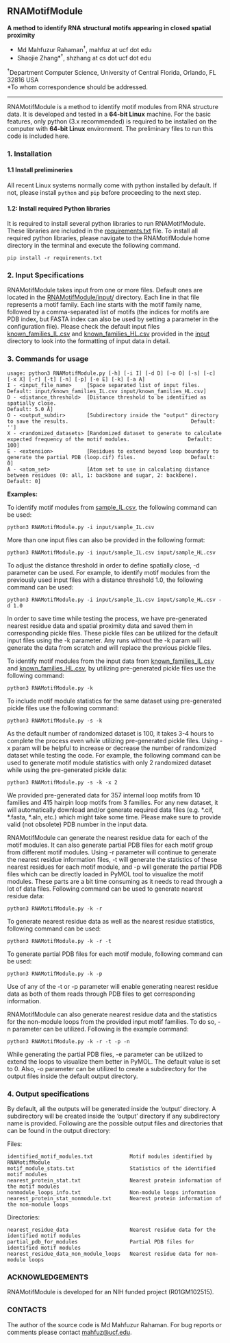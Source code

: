## RNAMotifModule

**A method to identify RNA structural motifs appearing in closed spatial proximity**

* Md Mahfuzur Rahaman<sup>†</sup>, mahfuz at ucf dot edu
* Shaojie Zhang*<sup>†</sup>, shzhang at cs dot ucf dot edu

<sup>†</sup>Department Computer Science, University of Central Florida, Orlando, FL 32816 USA \
*To whom correspondence should be addressed.

---

RNAMotifModule is a method to identify motif modules from RNA structure data. It is developed and tested in a **64-bit Linux** machine. For the basic features, only python (3.x recommended) is required to be installed on the computer with **64-bit Linux** environment. The preliminary files to run this code is included here.

### 1. Installation

#### 1.1 Install prelimineries

All recent Linux systems normally come with python installed by default. If not, please install `python` and `pip` before proceeding to the next step.

#### 1.2: Install required Python libraries

It is required to install several python libraries to run RNAMotifModule. These libraries are included in the [requirements.txt](requirements.txt) file. To install all required python libraries, please navigate to the RNAMotifModule home directory in the terminal and execute the following command.

```
pip install -r requirements.txt
```

### 2. Input Specifications

RNAMotifModule takes input from one or more files. Default ones are located in the [RNAMotifModule/input/](input) directory. Each line in that file represents a motif family. Each line starts with the motif family name, followed by a comma-separated list of motifs (the indices for motifs are PDB index, but FASTA index can also be used by setting a parameter in the configuration file). Please check the default input files [known_families_IL.csv](input/known_families_IL.csv) and [known_families_HL.csv](input/known_families_HL.csv) provided in the [input](input) directory to look into the formatting of input data in detail.

### 3. Commands for usage

```
usage: python3 RNAMotifModule.py [-h] [-i I] [-d D] [-o O] [-s] [-c] [-x X] [-r] [-t] [-n] [-p] [-e E] [-k] [-a A]
I - <input_file_name>     [Space separated list of input files.                                                                   Default: input/known_families_IL.csv input/known_families_HL.csv]
D - <distance_threshold>  [Distance threshold to be identified as spatially close.                                                Default: 5.0 Å]
O - <output_subdir>       [Subdirectory inside the "output" directory to save the results.                                        Default: '']
X - <randomized_datasets> [Randomized dataset to generate to calculate expected frequency of the motif modules.                   Default: 100]
E - <extension>           [Residues to extend beyond loop boundary to generate the partial PDB (loop.cif) files.                  Default: 0]
A - <atom_set>            [Atom set to use in calculating distance between residues (0: all, 1: backbone and sugar, 2: backbone). Default: 0]
```

**Examples:**

To identify motif modules from [sample_IL.csv](input/sample_IL.csv), the following command can be used:

```
python3 RNAMotifModule.py -i input/sample_IL.csv
```

More than one input files can also be provided in the following format:

```
python3 RNAMotifModule.py -i input/sample_IL.csv input/sample_HL.csv
```

To adjust the distance threshold in order to define spatially close, -d parameter can be used. For example, to identify motif modules from the previously used input files with a distance threshold 1.0, the following command can be used:

```
python3 RNAMotifModule.py -i input/sample_IL.csv input/sample_HL.csv -d 1.0
```

In order to save time while testing the process, we have pre-generated nearest residue data and spatial proximity data and saved them in corresponding pickle files. These pickle files can be utilized for the default input files using the -k parameter. Any runs without the -k param will generate the data from scratch and will replace the previous pickle files.

To identify motif modules from the input data from [known_families_IL.csv](input/known_families_IL.csv) and [known_families_HL.csv](input/known_families_HL.csv), by utilizing pre-generated pickle files use the following command:

```
python3 RNAMotifModule.py -k
```

To include motif module statistics for the same dataset using pre-generated pickle files use the following command:

```
python3 RNAMotifModule.py -s -k
```

As the default number of randomized dataset is 100, it takes 3-4 hours to complete the process even while utilizing pre-generated pickle files. Using -x param will be helpful to increase or decrease the number of randomized dataset while testing the code. For example, the following command can be used to generate motif module statistics with only 2 randomized dataset while using the pre-generated pickle data:

```
python3 RNAMotifModule.py -s -k -x 2
```

We provided pre-generated data for 357 internal loop motifs from 10 families and 415 hairpin loop motifs from 3 families. For any new dataset, it will automatically download and/or generate required data files (e.g. *.cif, *.fasta, *.aln, etc.) which might take some time. Please make sure to provide valid (not obsolete) PDB number in the input data.

RNAMotifModule can generate the nearest residue data for each of the motif modules. It can also generate partial PDB files for each motif group from different motif modules. Using -r parameter will continue to generate the nearest residue information files, -t will generate the statistics of these nearest residues for each motif module, and -p will generate the partial PDB files which can be directly loaded in PyMOL tool to visualize the motif modules. These parts are a bit time consuming as it needs to read through a lot of data files. Following command can be used to generate nearest residue data:

```
python3 RNAMotifModule.py -k -r
```

To generate nearest residue data as well as the nearest residue statistics, following command can be used:

```
python3 RNAMotifModule.py -k -r -t
```

To generate partial PDB files for each motif module, following command can be used:

```
python3 RNAMotifModule.py -k -p
```

Use of any of the -t or -p parameter will enable generating nearest residue data as both of them reads through PDB files to get corresponding information.

RNAMotifModule can also generate nearest residue data and the statistics for the non-module loops from the provided input motif families. To do so, -n parameter can be utilized. Following is the example command:

```
python3 RNAMotifModule.py -k -r -t -p -n
```

While generating the partial PDB files, -e parameter can be utilized to extend the loops to visualize them better in PyMOL. The default value is set to 0. Also, -o parameter can be utilized to create a subdirectory for the output files inside the default output directory.




### 4. Output specifications

By default, all the outputs will be generated inside the ‘output’ directory. A subdirectory will be created inside the ‘output’ directory if any subdirectory name is provided. Following are the possible output files and directories that can be found in the output directory:

Files:
```
identified_motif_modules.txt            Motif modules identified by RNAMotifModule
motif_module_stats.txt                  Statistics of the identified motif modules
nearest_protein_stat.txt                Nearest protein information of the motif modules
nonmodule_loops_info.txt                Non-module loops information
nearest_protein_stat_nonmodule.txt      Nearest protein information of the non-module loops
```


Directories:
```
nearest_residue_data                    Nearest residue data for the identified motif modules
partial_pdb_for_modules                 Partial PDB files for identified motif modules
nearest_residue_data_non_module_loops   Nearest residue data for non-module loops

```


### ACKNOWLEDGEMENTS

RNAMotifModule is developed for an NIH funded project (R01GM102515).
  
### CONTACTS

The author of the source code is Md Mahfuzur Rahaman. For bug reports or comments please contact mahfuz@ucf.edu.